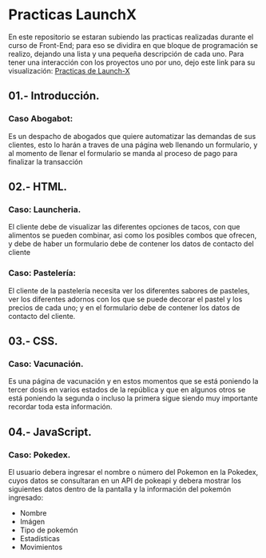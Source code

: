 # Practicas LaunchX

En este repositorio se estaran subiendo las practicas realizadas durante el curso de Front-End; para eso se dividira en que bloque de programación se realizo, dejando una lista y una pequeña descripción de cada uno. Para tener una interacción con los proyectos uno por uno, dejo este link para su visualización:
<a href="https://josueherrerar.github.io/LaunchX_Practicas/">Practicas de Launch-X</a>

## 01.- Introducción.

<h3>Caso Abogabot:</h3>
Es un despacho de abogados que quiere automatizar las demandas de sus clientes, esto lo harán a traves de una página web llenando un formulario, y al momento de llenar el formulario se manda al proceso de pago para finalizar la transacción

## 02.- HTML.

<h3>Caso: Launcheria.</h3>
El cliente debe de visualizar las diferentes opciones de tacos, con que alimentos se pueden combinar, asi como los posibles combos que ofrecen, y debe de haber un formulario debe de contener los datos de contacto del cliente
<br>
<h3>Caso: Pastelería:</h3>
El cliente de la pastelería necesita ver los diferentes sabores de pasteles, ver los diferentes adornos con los que se puede decorar el pastel y los precios de cada uno; y en el formulario debe de contener los datos de contacto del cliente.

## 03.- CSS.

<h3>Caso: Vacunación.</h3>
Es una página de vacunación y en estos momentos que se está poniendo la tercer dosis en varios estados de la república y que en algunos otros se está poniendo la segunda o incluso la primera sigue siendo muy importante recordar toda esta información.

## 04.- JavaScript.

<h3>Caso: Pokedex.</h3>
El usuario debera ingresar el nombre o número del Pokemon en la Pokedex, cuyos datos se consultaran en un API de pokeapi y debera mostrar los siguientes datos dentro de la pantalla y la información del pokemón ingresado:
 
* Nombre
* Imágen
* Tipo de pokemón
* Estadísticas
* Movimientos
